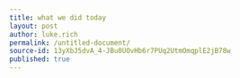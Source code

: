 ```yaml
---
title: what we did today 
layout: post
author: luke.rich
permalink: /untitled-document/
source-id: 13yXbJ5dvA_4-JBu0UOvHb6r7PUq2UtmOmqplE2jB78w
published: true
---
```

